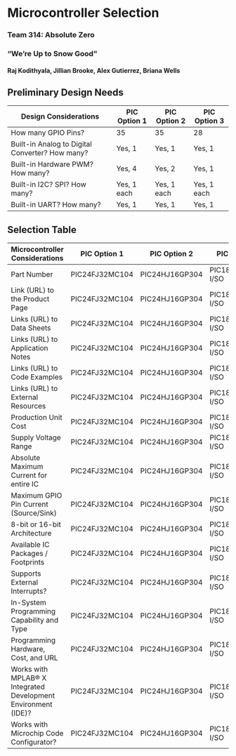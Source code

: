 # Microcontroller Selection

### Team 314: Absolute Zero

### “We’re Up to Snow Good”

#### Raj Kodithyala, Jillian Brooke, Alex Gutierrez, Briana Wells

## Preliminary Design Needs
| Design Considerations | PIC Option 1 | PIC Option 2 |PIC Option 3 |
| ---------------------------------------- | --------- | --------- | --------- |
| How many GPIO Pins? | 35 | 35 | 28 |
| Built-in Analog to Digital Converter? How many? | Yes, 1 | Yes, 1 | Yes, 1 |
| Built-in Hardware PWM? How many? | Yes, 4 | Yes, 2 | Yes, 1 |
| Built-in I2C? SPI? How many? | Yes, 1 each | Yes, 1 each | Yes, 1 each |
| Built-in UART? How many? | Yes, 1 | Yes, 1 | Yes, 1 |

## Selection Table
| Microcontroller Considerations | PIC Option 1 | PIC Option 2 |PIC Option 3 |
| ---------------------------------------- | --------- | --------- | --------- |
| Part Number | PIC24FJ32MC104 | PIC24HJ16GP304 | PIC18F27Q10T-I/SO |
| Link (URL) to the Product Page | PIC24FJ32MC104 | PIC24HJ16GP304 | PIC18F27Q10T-I/SO |
| Links (URL) to Data Sheets | PIC24FJ32MC104 | PIC24HJ16GP304 | PIC18F27Q10T-I/SO |
| Links (URL) to Application Notes | PIC24FJ32MC104 | PIC24HJ16GP304 | PIC18F27Q10T-I/SO |
| Links (URL) to Code Examples | PIC24FJ32MC104 | PIC24HJ16GP304 | PIC18F27Q10T-I/SO |
| Links (URL) to External Resources | PIC24FJ32MC104 | PIC24HJ16GP304 | PIC18F27Q10T-I/SO |
| Production Unit Cost | PIC24FJ32MC104 | PIC24HJ16GP304 | PIC18F27Q10T-I/SO |
| Supply Voltage Range | PIC24FJ32MC104 | PIC24HJ16GP304 | PIC18F27Q10T-I/SO |
| Absolute Maximum Current for entire IC | PIC24FJ32MC104 | PIC24HJ16GP304 | PIC18F27Q10T-I/SO |
| Maximum GPIO Pin Current (Source/Sink) | PIC24FJ32MC104 | PIC24HJ16GP304 | PIC18F27Q10T-I/SO |
| 8-bit or 16-bit Architecture | PIC24FJ32MC104 | PIC24HJ16GP304 | PIC18F27Q10T-I/SO |
| Available IC Packages / Footprints | PIC24FJ32MC104 | PIC24HJ16GP304 | PIC18F27Q10T-I/SO |
| Supports External Interrupts? | PIC24FJ32MC104 | PIC24HJ16GP304 | PIC18F27Q10T-I/SO |
| In-System Programming Capability and Type | PIC24FJ32MC104 | PIC24HJ16GP304 | PIC18F27Q10T-I/SO |
| Programming Hardware, Cost, and URL | PIC24FJ32MC104 | PIC24HJ16GP304 | PIC18F27Q10T-I/SO |
| Works with MPLAB® X Integrated Development Environment (IDE)? | PIC24FJ32MC104 | PIC24HJ16GP304 | PIC18F27Q10T-I/SO |
| Works with Microchip Code Configurator? | PIC24FJ32MC104 | PIC24HJ16GP304 | PIC18F27Q10T-I/SO |

